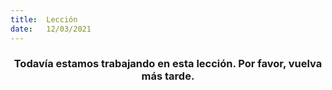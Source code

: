 ```yaml
---
title:  Lección
date:   12/03/2021
---
```


### <center>Todavía estamos trabajando en esta lección. Por favor, vuelva más tarde.</center>